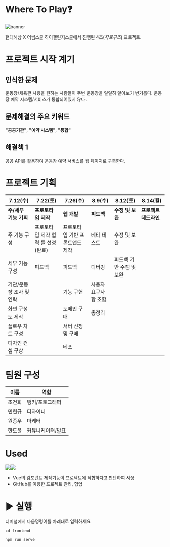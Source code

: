# Where To Play❓
![banner](https://github.com/Jongwoo0101/Where-To-Play/assets/96978536/937cba69-9b9c-4da9-8560-075ea69b5243)

현대해상 X 어썸스쿨 하이챌린지스쿨에서 진행된 4조(*자료구조*) 프로젝트.

# 프로젝트 시작 계기
## 인식한 문제
운동장/체육관 사용을 원하는 사람들이 주변 운동장을 일일히 알아보기 번거롭다. 운동장 예약 시스템/서비스가 통합되어있지 않다.
## 문제해결의 주요 키워드
**"공공기관"**, **"예약 시스템"**, **"통합"**
## 해결책 1
공공 API를 활용하여 운동장 예약 서비스를 웹 페이지로 구축한다.

# 프로젝트 기획
| 7.12(수) | 7.22(토) | 7.26(수) | 8.9(수) | 8.12(토) | 8.14(월) |
|------|------|------|------|------|------|
| **주/세부 기능 기획** | **프로토타입 제작** | **웹 개발** | **피드백** | **수정 및 보완** | **프로젝트 데드라인** |
| 주 기능 구성 | 프로토타입 제작 협력 틀 선정(완료) | 프로토타입 기반 프론트앤드 제작 | 베타 테스트 | 수정 및 보완 |  |
| 세부 기능 구성 | 피드백 | 피드백 | 디버깅 | 피드백 기반 수정 및 보완 |  |
| 기관/운동장 조사 및 연락 |  | 기능 구현 | 사용자 요구사항 조합 |  |  |
| 화면 구성도 제작 |  | 도메인 구매 | 총정리 |  |  |
| 플로우 차트 구성 |  | 서버 선정 및 구매 |  |  |  |
| 디자인 컨셉 구상 |  | 베포 |  |  |  |

# 팀원 구성
| 이름 | 역할 |
|------|------|
| 조건희 | 뱅커/포토그래퍼 |
| 민현규 | 디자이너 |
| 원종우 | 마케터 |
| 한도윤 | 커뮤니케이터/발표 |

# Used
<img src="https://img.shields.io/badge/vuejs-4FC08D?style=flat&logo=vuedotjs&logoColor=white"/><img src="https://img.shields.io/badge/GitHub-181717?style=flat&logo=github&logoColor=white"/>

- Vue의 컴포넌트 제작기능이 프로젝트에 적합하다고 판단하여 사용
- GitHub를 이용한 프로젝트 관리, 협업

# ▶️ 실행
터미널에서 다음명령어를 차례대로 입력하세요
```
cd frontend
```
```
npm run serve
```







